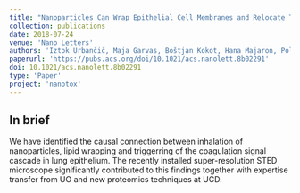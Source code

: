 ```yaml
---
title: "Nanoparticles Can Wrap Epithelial Cell Membranes and Relocate Them Across the Epithelial Cell Layer"
collection: publications
date: 2018-07-24
venue: 'Nano Letters'
authors: 'Iztok Urbančič, Maja Garvas, Boštjan Kokot, Hana Majaron, Polona Umek, Hilary Cassidy, Miha Škarabot, Falk Schneider, Silvia Galiani, Zoran Arsov, Tilen Koklic, David Matallanas, Miran Čeh, Igor Muševič, Christian Eggeling, and Janez Štrancar'
paperurl: 'https://pubs.acs.org/doi/10.1021/acs.nanolett.8b02291'
doi: 10.1021/acs.nanolett.8b02291
type: 'Paper'
project: 'nanotox'
---
```

<!--
permalink: /publication/2020-10-09-Kokot-AdvMat
excerpt: 'We built the first in vitro model to predict nanomaterial-induced chronic inflammation'
citation: 'Your Name, You. (2009). &quot;Paper Title Number 1.&quot; <i>Journal 1</i>. 1(1).'
-->

In brief 
--------
We have identified the causal connection between inhalation of nanoparticles, lipid wrapping and triggerring of the coagulation signal cascade in lung epithelium. The recently installed super-resolution STED microscope significantly contributed to this findings together with expertise transfer from UO and new proteomics techniques at UCD.

